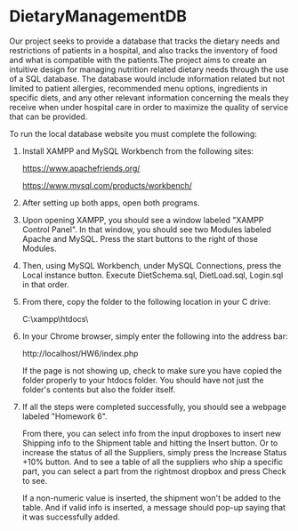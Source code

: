 # DietaryManagementDB

Our project seeks to provide a database that tracks the dietary needs and restrictions of patients in a hospital, and also tracks the inventory of food and what is compatible with the patients.The project aims to create an intuitive design for managing nutrition related dietary needs through the use of a SQL database. The database would include information related but not limited to patient allergies, recommended menu options, ingredients in specific diets, and any other relevant information concerning the meals they receive when under hospital care in order to maximize the quality of service that can be provided.

To run the local database website you must complete the following:

1. Install XAMPP and MySQL Workbench from the following sites:

    https://www.apachefriends.org/

    https://www.mysql.com/products/workbench/

2. After setting up both apps, open both programs.

3. Upon opening XAMPP, you should see a window labeled "XAMPP Control Panel". In that window, you should see two Modules labeled Apache and MySQL. Press the start buttons to the right of those Modules.

4. Then, using MySQL Workbench, under MySQL Connections, press the Local instance button. Execute DietSchema.sql, DietLoad.sql, Login.sql in that order.

5. From there, copy the folder to the following location in your C drive:

    C:\xampp\htdocs\

6. In your Chrome browser, simply enter the following into the address bar:
    
    http://localhost/HW6/index.php
    
    If the page is not showing up, check to make sure you have copied the folder properly to your htdocs folder. You should have not just the folder's contents but also the folder itself.

7. If all the steps were completed successfully, you should see a webpage labeled "Homework 6".

    From there, you can select info from the input dropboxes to insert new Shipping info to the Shipment table and hitting the Insert button. Or to increase the status of all the Suppliers, simply press the Increase Status +10% button. And to see a table of all the suppliers who ship a specific part, you can select a part from the rightmost dropbox and press Check to see.

    If a non-numeric value is inserted, the shipment won't be added to the table. And if valid info is inserted, a message should pop-up saying that it was successfully added.
